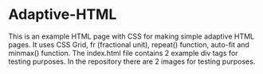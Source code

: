 # Adaptive-HTML
This is an example HTML page with CSS for making simple adaptive HTML pages. 
It uses CSS Grid, fr (fractional unit), repeat() function, auto-fit and minmax() function. 
The index.html file contains 2 example div tags for testing purposes. 
In the repository there are 2 images for testing purposes.
